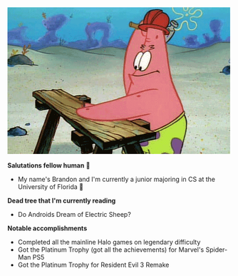 <img src='https://github.com/pizzamnchr/pizzamnchr/blob/main/neverGetsOld.gif?raw=true' />

**Salutations fellow human** 👋
- My name's Brandon and I'm currently a junior majoring in CS at the University of Florida 🐊

**Dead tree that I'm currently reading**
- Do Androids Dream of Electric Sheep?

**Notable accomplishments**
- Completed all the mainline Halo games on legendary difficulty
- Got the Platinum Trophy (got all the achievements) for Marvel's Spider-Man PS5
- Got the Platinum Trophy for Resident Evil 3 Remake
